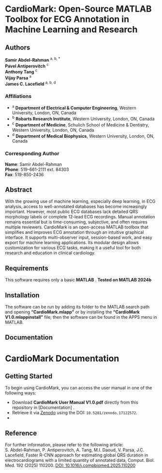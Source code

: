 # CardioMark: Open-Source MATLAB Toolbox for ECG Annotation in Machine Learning and Research

## Authors
**Samir Abdel-Rahman** <sup>a, b, *</sup>  
**Pavel Antiperovitch** <sup>c</sup>  
**Anthony Tang** <sup>c</sup>  
**Vijay Parsa** <sup>a</sup>  
**James C. Lacefield** <sup>a, b, d</sup>  

### Affiliations
- <sup>a</sup> **Department of Electrical & Computer Engineering**, Western University, London, ON, Canada  
- <sup>b</sup> **Robarts Research Institute**, Western University, London, ON, Canada  
- <sup>c</sup> **Department of Medicine**, Schulich School of Medicine & Dentistry, Western University, London, ON, Canada  
- <sup>d</sup> **Department of Medical Biophysics**, Western University, London, ON, Canada  

### Corresponding Author
**Name**: Samir Abdel-Rahman  
**Phone**: 519-661-2111 ext. 84303  
**Fax**: 519-850-2436  

## Abstract

With the growing use of machine learning, especially deep learning, in ECG analysis, access to well-annotated databases has become increasingly important. However, most public ECG databases lack detailed QRS morphology labels or complete 12-lead ECG recordings. Manual annotation remains essential but is time-consuming, subjective, and often requires multiple reviewers. CardioMark is an open-access MATLAB toolbox that simplifies and improves ECG annotation through an intuitive graphical interface. It supports multi-observer input, session-based work, and easy export for machine learning applications. Its modular design allows customization for various ECG tasks, making it a useful tool for both research and education in clinical cardiology.

## Requirements
This software requires only a basic **MATLAB** . 
**Tested on MATLAB 2024b**

## Installation
The software can be run by adding its folder to the MATLAB search path and opening **“CardioMark.mlapp”** or by installing the **“CardioMark V1.0.mlappinstall”** file; then the software can be found in the APPS menu in MATLAB.

## Documentation
 # CardioMark Documentation

## Getting Started

To begin using CardioMark, you can access the user manual in one of the following ways:

- Download **CardioMark User Manual V1.0.pdf** directly from this repository in [Documentation] .
- Retrieve it via [Zenodo](https://doi.org/10.5281/zenodo.17122572) using the DOI: `10.5281/zenodo.17122572`.
- 
## Reference
For further information, please refer to the following article:  
S. Abdel-Rahman, P. Antiperovitch, A. Tang, M.I. Daoud, V. Parsa, J.C. Lacefield, Faster R-CNN approach for estimating global QRS duration in electrocardiograms with a limited quantity of annotated data, Comput. Biol. Med. 192 (2025) 110200. [DOI: 10.1016/j.compbiomed.2025.110200](https://doi.org/10.1016/j.compbiomed.2025.110200)
